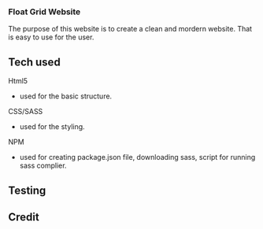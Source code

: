 ### Float Grid Website

The purpose of this website is to create a clean and mordern website. That is easy to use for the user.

## Tech used

Html5
 * used for the basic structure.

CSS/SASS
 * used for the styling.

NPM
 * used for creating package.json file, downloading sass, script for running sass complier.

## Testing

## Credit